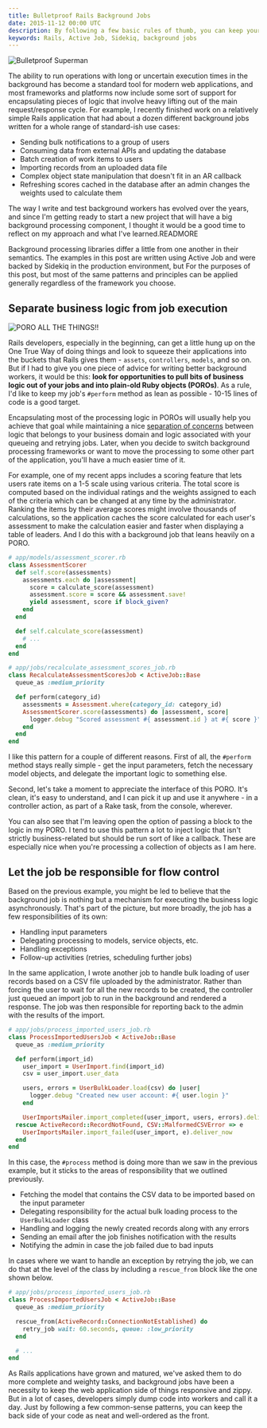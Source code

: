 ```yaml
---
title: Bulletproof Rails Background Jobs
date: 2015-11-12 00:00 UTC
description: By following a few basic rules of thumb, you can keep your Rails background jobs small, well-defined, and easily testable.
keywords: Rails, Active Job, Sidekiq, background jobs
---
```

<div class="w-full max-w-lg mx-auto mb-6 px-6 dark:py-6 dark:bg-white lg:float-right lg:pr-0 lg:dark:pr-6 lg:dark:ml-6">
  <img src="/images/bulletproof_superman.jpg" title="Bulletproof Superman" alt="Bulletproof Superman" class="w-full" />
</div>

The ability to run operations with long or uncertain execution times in the background has become a standard tool for modern web applications, and most frameworks and platforms now include some sort of support for encapsulating pieces of logic that involve heavy lifting out of the main request/response cycle.  For example, I recently finished work on a relatively simple Rails application that had about a dozen different background jobs written for a whole range of standard-ish use cases:

* Sending bulk notifications to a group of users
* Consuming data from external APIs and updating the database
* Batch creation of work items to users
* Importing records from an uploaded data file
* Complex object state manipulation that doesn't fit in an AR callback
* Refreshing scores cached in the database after an admin changes the weights used to calculate them

The way I write and test background workers has evolved over the years, and since I'm getting ready to start a new project that will have a big background processing component, I thought it would be a good time to reflect on my approach and what I've learned.READMORE

Background processing libraries differ a little from one another in their semantics.  The examples in this post are written using Active Job and were backed by Sidekiq in the production environment, but For the purposes of this post, but most of the same patterns and principles can be applied generally regardless of the framework you choose.

## Separate business logic from job execution

<div class="w-full max-w-3xl p-6 mx-auto">
  <img src="/images/poro_all_the_things.jpg" title="PORO ALL THE THINGS!!" alkt="PORO ALL THE THINGS!!" class="w-full" />
</div>

Rails developers, especially in the beginning, can get a little hung up on the One True Way of doing things and look to squeeze their applications into the buckets that Rails gives them - `assets`, `controllers`, `models`, and so on.  But if I had to give you one piece of advice for writing better background workers, it would be this: **look for opportunities to pull bits of business logic out of your jobs and into plain-old Ruby objects (POROs)**.  As a rule, I'd like to keep my job's `#perform` method as lean as possible - 10-15 lines of code is a good target.

Encapsulating most of the processing logic in POROs will usually help you achieve that goal while maintaining a nice [separation of concerns](http://deviq.com/separation-of-concerns/) between logic that belongs to your business domain and logic associated with your queueing and retrying jobs.  Later, when you decide to switch background processing frameworks or want to move the processing to some other part of the application, you'll have a much easier time of it.

For example, one of my recent apps includes a scoring feature that lets users rate items on a 1-5 scale using various criteria.  The total score is computed based on the individual ratings and the weights assigned to each of the criteria which can be changed at any time by the administrator.  Ranking the items by their average scores might involve thousands of calculations, so the application caches the score calculated for each user's assessment to make the calculation easier and faster when displaying a table of leaders.  And I do this with a background job that leans heavily on a PORO.

```ruby
# app/models/assessment_scorer.rb
class AssessmentScorer
  def self.score(assessments)
    assessments.each do |assessment|
      score = calculate_score(assessment)
      assessment.score = score && assessment.save!
      yield assessment, score if block_given?
    end
  end

  def self.calculate_score(assessment)
    # ...
  end
end
```

```ruby
# app/jobs/recalculate_assessment_scores_job.rb
class RecalculateAssessmentScoresJob < ActiveJob::Base
  queue_as :medium_priority

  def perform(category_id)
    assessments = Assessment.where(category_id: category_id)
    AssessmentScorer.score(assessments) do |assessment, score|
      logger.debug "Scored assessment #{ assessment.id } at #{ score }"
    end
  end
end
```

I like this pattern for a couple of different reasons.  First of all, the `#perform` method stays really simple - get the input parameters, fetch the necessary model objects, and delegate the important logic to something else.

Second, let's take a moment to appreciate the interface of this PORO.  It's clean, it's easy to understand, and I can pick it up and use it anywhere - in a controller action, as part of a Rake task, from the console, wherever.

You can also see that I'm leaving open the option of passing a block to the logic in my PORO.  I tend to use this pattern a lot to inject logic that isn't strictly business-related but should be run sort of like a callback.  These are especially nice when you're processing a collection of objects as I am here.

## Let the job be responsible for flow control

Based on the previous example, you might be led to believe that the background job is nothing but a mechanism for executing the business logic asynchronously.  That's part of the picture, but more broadly, the job has a few responsibilities of its own:

* Handling input parameters
* Delegating processing to models, service objects, etc.
* Handling exceptions
* Follow-up activities (retries, scheduling further jobs)

In the same application, I wrote another job to handle bulk loading of user records based on a CSV file uploaded by the administrator.  Rather than forcing the user to wait for all the new records to be created, the controller just queued an import job to run in the background and rendered a response.  The job was then responsible for reporting back to the admin with the results of the import.

```ruby
# app/jobs/process_imported_users_job.rb
class ProcessImportedUsersJob < ActiveJob::Base
  queue_as :medium_priority

  def perform(import_id)
    user_import = UserImport.find(import_id)
    csv = user_import.user_data

    users, errors = UserBulkLoader.load(csv) do |user|
      logger.debug "Created new user account: #{ user.login }"
    end

    UserImportsMailer.import_completed(user_import, users, errors).deliver_now
  rescue ActiveRecord::RecordNotFound, CSV::MalformedCSVError => e
    UserImportsMailer.import_failed(user_import, e).deliver_now
  end
end
```

In this case, the `#process` method is doing more than we saw in the previous example, but it sticks to the areas of responsibility that we outlined previously.

* Fetching the model that contains the CSV data to be imported based on the input parameter
* Delegating responsibility for the actual bulk loading process to the `UserBulkLoader` class
* Handling and logging the newly created records along with any errors
* Sending an email after the job finishes notification with the results
* Notifying the admin in case the job failed due to bad inputs

In cases where we want to handle an exception by retrying the job, we can do that at the level of the class by including a `rescue_from` block like the one shown below.

```ruby
# app/jobs/process_imported_users_job.rb
class ProcessImportedUsersJob < ActiveJob::Base
  queue_as :medium_priority

  rescue_from(ActiveRecord::ConnectionNotEstablished) do
    retry_job wait: 60.seconds, queue: :low_priority
  end

  # ...
end
```

As Rails applications have grown and matured, we've asked them to do more complete and weighty tasks, and background jobs have been a necessity to keep the web application side of things responsive and zippy.  But in a lot of cases, developers simply dump code into workers and call it a day.  Just by following a few common-sense patterns, you can keep the back side of your code as neat and well-ordered as the front.
